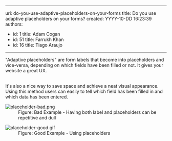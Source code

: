 

---
uri: do-you-use-adaptive-placeholders-on-your-forms
title: Do you use adaptive placeholders on your forms?
created: YYYY-10-DD 16:23:39
authors:
  - id: 1
    title: Adam Cogan
  - id: 51
    title: Farrukh Khan
  - id: 16
    title: Tiago Araujo
---




<span class='intro'> &quot;Adaptive placeholders&quot;&#160;are&#160;form labels that become&#160;into placeholders and vice-versa, depending on&#160;which fields&#160;have&#160;been filled or not. It gives&#160;your website a great UX.<br><br> </span>

<p>It's also a&#160;nice way to save space and achieve a neat visual appearance. Using this method users can easily to tell which field has been filled in and which data has been entered.&#160;</p><dl class="badImage"><dt> 
      <img src="/PublishingImages/placeholder-bad.png" alt="placeholder-bad.png" /> 
   </dt><dd>Figure&#58; Bad Example - Having both label and placeholders can be repetitive and dull​​​<br></dd></dl><dl class="goodImage"><dt> 
      <img src="/PublishingImages/placeholder-good.gif" alt="placeholder-good.gif" /></dt><dd>Figure&#58; Good Example - Using placeholders</dd></dl>


